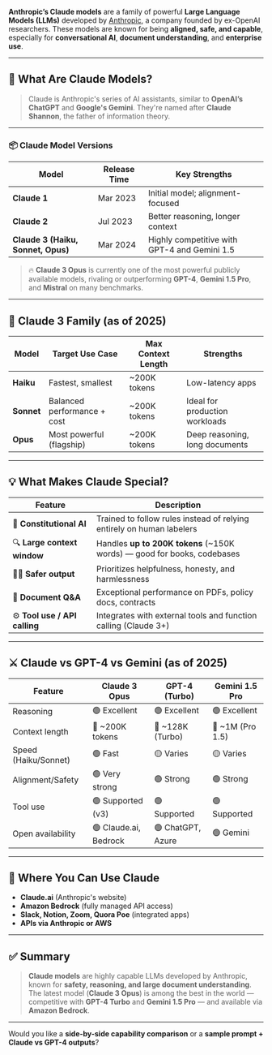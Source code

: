 **Anthropic’s Claude models** are a family of powerful **Large Language Models (LLMs)** developed by [Anthropic](https://www.anthropic.com/), a company founded by ex-OpenAI researchers. These models are known for being **aligned, safe, and capable**, especially for **conversational AI**, **document understanding**, and **enterprise use**.

---

## 🧠 What Are Claude Models?

> Claude is Anthropic's series of AI assistants, similar to **OpenAI’s ChatGPT** and **Google's Gemini**. They're named after **Claude Shannon**, the father of information theory.

---

### 📦 Claude Model Versions

| Model                              | Release Time | Key Strengths                                |
| ---------------------------------- | ------------ | -------------------------------------------- |
| **Claude 1**                       | Mar 2023     | Initial model; alignment-focused             |
| **Claude 2**                       | Jul 2023     | Better reasoning, longer context             |
| **Claude 3 (Haiku, Sonnet, Opus)** | Mar 2024     | Highly competitive with GPT-4 and Gemini 1.5 |

> 🔥 **Claude 3 Opus** is currently one of the most powerful publicly available models, rivaling or outperforming **GPT-4**, **Gemini 1.5 Pro**, and **Mistral** on many benchmarks.

---

## 🧬 Claude 3 Family (as of 2025)

| Model      | Target Use Case             | Max Context Length | Strengths                      |
| ---------- | --------------------------- | ------------------ | ------------------------------ |
| **Haiku**  | Fastest, smallest           | \~200K tokens      | Low-latency apps               |
| **Sonnet** | Balanced performance + cost | \~200K tokens      | Ideal for production workloads |
| **Opus**   | Most powerful (flagship)    | \~200K tokens      | Deep reasoning, long documents |

---

## 💡 What Makes Claude Special?

| Feature                       | Description                                                              |
| ----------------------------- | ------------------------------------------------------------------------ |
| 🧠 **Constitutional AI**      | Trained to follow rules instead of relying entirely on human labelers    |
| 🔍 **Large context window**   | Handles **up to 200K tokens** (\~150K words) — good for books, codebases |
| 🧑‍⚖️ **Safer output**        | Prioritizes helpfulness, honesty, and harmlessness                       |
| 🧾 **Document Q\&A**          | Exceptional performance on PDFs, policy docs, contracts                  |
| ⚙️ **Tool use / API calling** | Integrates with external tools and function calling (Claude 3+)          |

---

## ⚔️ Claude vs GPT-4 vs Gemini (as of 2025)

| Feature              | Claude 3 Opus         | GPT-4 (Turbo)     | Gemini 1.5 Pro    |
| -------------------- | --------------------- | ----------------- | ----------------- |
| Reasoning            | 🟢 Excellent          | 🟢 Excellent      | 🟢 Excellent      |
| Context length       | 🔵 \~200K tokens      | 🔵 \~128K (Turbo) | 🔵 \~1M (Pro 1.5) |
| Speed (Haiku/Sonnet) | 🟢 Fast               | 🟡 Varies         | 🟡 Varies         |
| Alignment/Safety     | 🟢 Very strong        | 🟢 Strong         | 🟢 Strong         |
| Tool use             | 🟢 Supported (v3)     | 🟢 Supported      | 🟢 Supported      |
| Open availability    | 🟢 Claude.ai, Bedrock | 🟢 ChatGPT, Azure | 🟢 Gemini         |

---

## 🔐 Where You Can Use Claude

* **Claude.ai** (Anthropic's website)
* **Amazon Bedrock** (fully managed API access)
* **Slack, Notion, Zoom, Quora Poe** (integrated apps)
* **APIs via Anthropic or AWS**

---

## ✅ Summary

> **Claude models** are highly capable LLMs developed by Anthropic, known for **safety, reasoning, and large document understanding**. The latest model (**Claude 3 Opus**) is among the best in the world — competitive with **GPT-4 Turbo** and **Gemini 1.5 Pro** — and available via **Amazon Bedrock**.

---

Would you like a **side-by-side capability comparison** or a **sample prompt + Claude vs GPT-4 outputs**?
